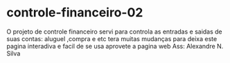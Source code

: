# controle-financeiro-02

 O projeto de controle financeiro servi para controla as entradas e saidas de suas contas: aluguel ,compra e etc
tera muitas mudanças para deixa este pagina interadiva e facil de se usa 
 aprovete a pagina web
 Ass: Alexandre N. Silva  
 
